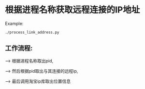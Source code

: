
根据进程名称获取远程连接的IP地址
=============

Example:

    ./process_link_address.py
    
工作流程:
-----
   --> 根据进程名称取出pid,
   
   --> 然后根据pid取出与其连接的远程ip,
   
   --> 最后调用淘宝ip库取出位置信息
   
